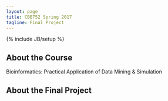 ```yaml
---
layout: page
title: CBB752 Spring 2017
tagline: Final Project
---
```

{% include JB/setup %}

## About the Course

Bioinformatics: Practical Application of Data Mining & Simulation

## About the Final Project


